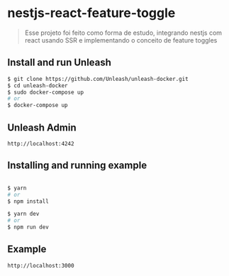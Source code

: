 # nestjs-react-feature-toggle
> Esse projeto foi feito como forma de estudo, integrando nestjs com react usando SSR e implementando o conceito de feature toggles

## Install and run Unleash

```bash
$ git clone https://github.com/Unleash/unleash-docker.git
$ cd unleash-docker
$ sudo docker-compose up
# or
$ docker-compose up
```

## Unleash Admin
`http://localhost:4242`

## Installing and running example
```bash

$ yarn
# or
$ npm install

$ yarn dev
# or 
$ npm run dev
```

## Example
`http://localhost:3000`